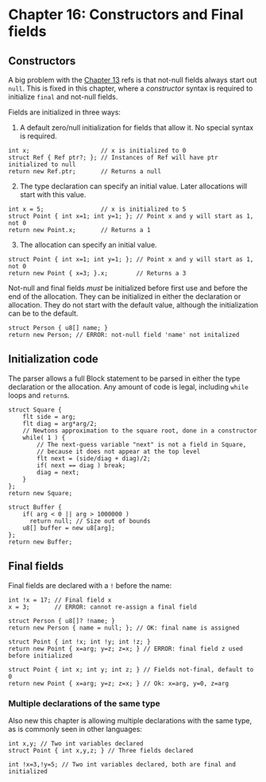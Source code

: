 # Chapter 16: Constructors and Final fields


## Constructors

A big problem with the [Chapter 13](../chapter13/README.md) refs is that
not-null fields always start out `null`.  This is fixed in this chapter, where
a *constructor* syntax is required to initialize `final` and not-null fields.

Fields are initialized in three ways:

1. A default zero/null initialization for fields that allow it.  No special
   syntax is required.
```
int x;                    // x is initialized to 0
struct Ref { Ref ptr?; }; // Instances of Ref will have ptr initialized to null
return new Ref.ptr;       // Returns a null
```

2. The type declaration can specify an initial value.  Later allocations will
   start with this value. 
```
int x = 5;                // x is initialized to 5
struct Point { int x=1; int y=1; }; // Point x and y will start as 1, not 0
return new Point.x;       // Returns a 1
```

3. The allocation can specify an initial value.
   
```
struct Point { int x=1; int y=1; }; // Point x and y will start as 1, not 0
return new Point { x=3; }.x;        // Returns a 3
```

Not-null and final fields *must* be initialized before first use and before the
end of the allocation.  They can be initialized in either the declaration or
allocation.  They do not start with the default value, although the
initialization can be to the default.

```
struct Person { u8[] name; }
return new Person; // ERROR: not-null field 'name' not initalized
```


## Initialization code

The parser allows a full Block statement to be parsed in either the type
declaration or the allocation.  Any amount of code is legal, including
`while` loops and `return`s.

```
struct Square {
    flt side = arg;
    flt diag = arg*arg/2;
    // Newtons approximation to the square root, done in a constructor
    while( 1 ) {
        // The next-guess variable "next" is not a field in Square, 
        // because it does not appear at the top level
        flt next = (side/diag + diag)/2;
        if( next == diag ) break;
        diag = next;
    }
};
return new Square;
```

```
struct Buffer {
    if( arg < 0 || arg > 1000000 )
      return null; // Size out of bounds
    u8[] buffer = new u8[arg];
};
return new Buffer;
```


## Final fields

Final fields are declared with a `!` before the name:

```
int !x = 17; // Final field x
x = 3;       // ERROR: cannot re-assign a final field
```

```
struct Person { u8[]? !name; }
return new Person { name = null; }; // OK: final name is assigned
```

```
struct Point { int !x; int !y; int !z; }
return new Point { x=arg; y=z; z=x; } // ERROR: final field z used before initialized
```

```
struct Point { int x; int y; int z; } // Fields not-final, default to 0
return new Point { x=arg; y=z; z=x; } // Ok: x=arg, y=0, z=arg
```


### Multiple declarations of the same type

Also new this chapter is allowing multiple declarations with the same type, as
is commonly seen in other languages:

```
int x,y; // Two int variables declared
struct Point { int x,y,z; } // Three fields declared
```

```
int !x=3,!y=5; // Two int variables declared, both are final and initialized
```

